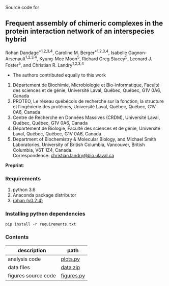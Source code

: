Source code for 
## **Frequent assembly of chimeric complexes in the protein interaction network of an interspecies hybrid**  

Rohan Dandage<sup>*1,2,3,4</sup>, Caroline M. Berger<sup>*1,2,3,4</sup>, Isabelle Gagnon-Arsenault<sup>1,2,3,4</sup>, Kyung-Mee Moon<sup>5</sup>, Richard Greg Stacey<sup>5</sup>, Leonard J. Foster<sup>5</sup>, and Christian R. Landry<sup>1,2,3,4</sup>   
* The authors contributed equally to this work   
1. Département de Biochimie, Microbiologie et Bio-informatique, Faculté des sciences et de génie, Université Laval, Québec, Québec, G1V 0A6, Canada   
2. PROTEO, Le réseau québécois de recherche sur la fonction, la structure et l’ingénierie des protéines, Université Laval, Québec, Québec, G1V 0A6, Canada    
3. Centre de Recherche en Données Massives (CRDM), Université Laval, Québec, Québec, G1V 0A6, Canada   
4. Département de Biologie, Faculté des sciences et de génie, Université Laval, Québec, Québec, G1V 0A6, Canada   
5. Department of Biochemistry & Molecular Biology, and Michael Smith Laboratories, University of British Columbia, Vancouver, British Columbia, V6T 1Z4, Canada.   
Correspondence: christian.landry@bio.ulaval.ca   

**Preprint**:    
    
### Requirements  

1. python 3.6
2. Anaconda package distributor   
3. [rohan (v0.2.4)](https://pypi.org/project/rohan/0.2.4/)

### Installing python dependencies

    pip install -r requirements.txt
    
### Contents

| description                  | path                                  |
|------------------------------|---------------------------------------|
| analysis code            | [plots.py](./plots.py)                | 
| data files  | [data.zip](./data.zip)                        |
| figures source code  | [figures.py](./figures.py)            |
